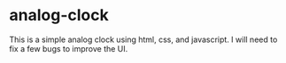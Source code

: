 # analog-clock

This is a simple analog clock using html, css, and javascript. I will need to fix a few bugs to improve the UI. 
